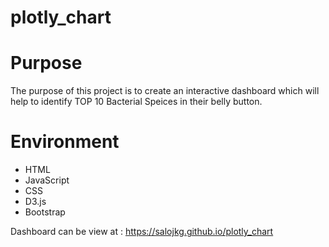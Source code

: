 # plotly_chart

# Purpose
The purpose of this project is to create an interactive dashboard which will help to identify TOP 10 Bacterial Speices in their belly button.

# Environment
- HTML
- JavaScript
- CSS
- D3.js
- Bootstrap

Dashboard can be view at : https://salojkg.github.io/plotly_chart
